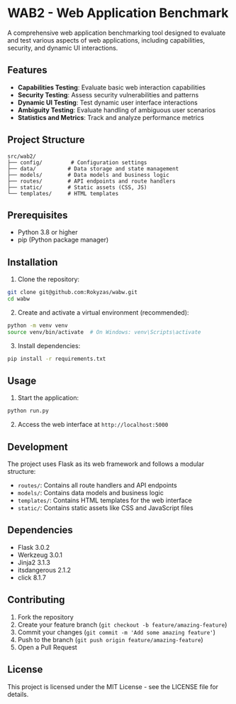 # WAB2 - Web Application Benchmark

A comprehensive web application benchmarking tool designed to evaluate and test various aspects of web applications, including capabilities, security, and dynamic UI interactions.

## Features

- **Capabilities Testing**: Evaluate basic web interaction capabilities
- **Security Testing**: Assess security vulnerabilities and patterns
- **Dynamic UI Testing**: Test dynamic user interface interactions
- **Ambiguity Testing**: Evaluate handling of ambiguous user scenarios
- **Statistics and Metrics**: Track and analyze performance metrics

## Project Structure

```
src/wab2/
├── config/         # Configuration settings
├── data/          # Data storage and state management
├── models/        # Data models and business logic
├── routes/        # API endpoints and route handlers
├── static/        # Static assets (CSS, JS)
└── templates/     # HTML templates
```

## Prerequisites

- Python 3.8 or higher
- pip (Python package manager)

## Installation

1. Clone the repository:
```bash
git clone git@github.com:Rokyzas/wabw.git
cd wabw
```

2. Create and activate a virtual environment (recommended):
```bash
python -m venv venv
source venv/bin/activate  # On Windows: venv\Scripts\activate
```

3. Install dependencies:
```bash
pip install -r requirements.txt
```

## Usage

1. Start the application:
```bash
python run.py
```

2. Access the web interface at `http://localhost:5000`

## Development

The project uses Flask as its web framework and follows a modular structure:

- `routes/`: Contains all route handlers and API endpoints
- `models/`: Contains data models and business logic
- `templates/`: Contains HTML templates for the web interface
- `static/`: Contains static assets like CSS and JavaScript files

## Dependencies

- Flask 3.0.2
- Werkzeug 3.0.1
- Jinja2 3.1.3
- itsdangerous 2.1.2
- click 8.1.7

## Contributing

1. Fork the repository
2. Create your feature branch (`git checkout -b feature/amazing-feature`)
3. Commit your changes (`git commit -m 'Add some amazing feature'`)
4. Push to the branch (`git push origin feature/amazing-feature`)
5. Open a Pull Request

## License

This project is licensed under the MIT License - see the LICENSE file for details. 